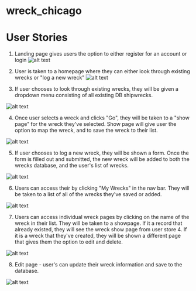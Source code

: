# wreck_chicago

# User Stories
1. Landing page gives users the option to either register for an account or login
![alt text](https://i.imgur.com/MtwRrqG.png)

2. User is taken to a homepage where they can either look through existing wrecks or "log a new wreck"
![alt text](https://i.imgur.com/MvEr9iO.png)

3. If user chooses to look through existing wrecks, they will be given a dropdown menu consisting of all existing DB shipwrecks.

![alt text](https://i.imgur.com/KY77jK7.png)

4. Once user selects a wreck and clicks "Go", they will be taken to a "show page" for the wreck they've selected. Show page will give user the option to map the wreck, and to save the wreck to their list. 

![alt text](https://i.imgur.com/aaN6Gzp.png)

5. If user chooses to log a new wreck, they will be shown a form. Once the form is filled out and submitted, the new wreck will be added to both the wrecks database, and the user's list of wrecks. 

![alt text](https://i.imgur.com/HxFTbeh.png)

6. Users can access their by clicking "My Wrecks" in the nav bar. They will be taken to a list of all of the wrecks they've saved or added. 

![alt text](https://i.imgur.com/Q1yP3IM.png)

7. Users can access individual wreck pages by clicking on the name of the wreck in their list. They will be taken to a showpage. If it a record that already existed, they will see the wreck show page from user store 4. If it is a wreck that they've created, they will be shown a different page that gives them the option to edit and delete. 

![alt text](https://i.imgur.com/CQO1xEA.png)

8. Edit page - user's can update their wreck information and save to the database. 

![alt text](https://i.imgur.com/Q8Q2jOE.png)
